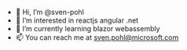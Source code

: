 - 👋 Hi, I’m @sven-pohl
- 👀 I’m interested in reactjs angular .net
- 🌱 I’m currently learning blazor webassembly
- 📫 You can reach me at sven.pohl@microsoft.com

<!---
sven-pohl/sven-pohl is a ✨ special ✨ repository because its `README.md` (this file) appears on your GitHub profile.
You can click the Preview link to take a look at your changes.
--->
